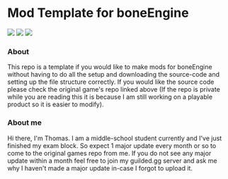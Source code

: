 # Mod Template for boneEngine

[<img src="https://i.postimg.cc/Hs5v0kYZ/guilded-Button.png"/>](https://guilded.gg/thomas-hub "My Guilded Server") 
[<img src="https://i.postimg.cc/c6q18Lxy/game-Button.png" />](https://github.com/thomasa-dev/boneEngine-private "Private Repo")
[<img src="https://i.postimg.cc/Xq2jQkkW/wiki-Button.png" />](https://github.com/thomasa-dev/boneEngine-mod-template/wiki)
### About
This repo is a template if you would like to make mods for boneEngine without having to do all the setup and downloading the source-code and setting up the file structure correctly. If you would like the source code please check the original game's repo linked above (If the repo is private while you are reading this it is because I am still working on a playable product so it is easier to modify).
### About me
Hi there, I'm Thomas. I am a middle-school student currently and I've just finished my exam block. So expect 1 major update every month or so to come to the original games repo from me. If you do not see any major update within a month feel free to join my guilded.gg server and ask me why I haven't made a major update in-case I forgot to upload it.

